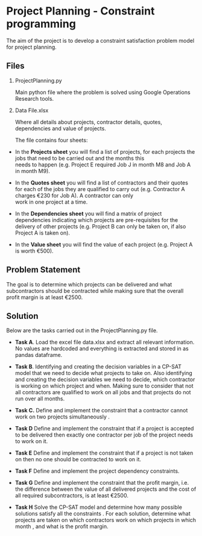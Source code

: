 # Project Planning - Constraint programming

The aim of the project is to develop a constraint satisfaction problem model for project planning. 

## Files

 1. ProjectPlanning.py

    Main python file where the problem is solved using Google Operations Research tools. 
    
 2. Data File.xlsx     
 
      Where all details about projects, contractor details, quotes, dependencies and value of projects.
        
       The file contains four sheets:
      
 
 - In the **Projects sheet** you will find a list of projects, for each 
   projects the jobs that need to be carried out and the months this   
   needs to happen (e.g. Project E required Job J in month M8 and Job A 
   in month M9). 
 - In the **Quotes sheet** you will find a list of contractors and their quotes for each of the jobs they are qualified to carry out
   (e.g. Contractor A charges €230 for Job A). A contractor can only   
   work in one project at a time.    
           
 - In the **Dependencies sheet** you will find a matrix of project dependencies indicating which projects are pre-requisites for
   the delivery of other projects (e.g. Project B can only be taken on, 
   if also Project A is taken on).        
       
- In the **Value sheet** you will find the value of each project (e.g. Project A is worth €500).

##  Problem Statement
The goal is to determine which projects can be delivered and what subcontractors should be contracted while making sure that the overall profit margin is at least €2500. 

## Solution
Below are the tasks carried out in the ProjectPlanning.py file. 

- **Task A**. 
Load the excel file data.xlsx and extract all relevant information. No values are hardcoded and everything is extracted and stored in as pandas dataframe. 

- **Task B**. 
Identifying and creating the decision variables in a CP-SAT model that we need to decide what projects to take on. Also identifying and creating the decision variables we need to decide, which contractor is working on which project and when. Making sure to consider that not all contractors are qualified to work on all jobs and that projects do not run over all months. 

- **Task C.** 
Define and implement the constraint that a contractor cannot work on two projects simultaneously . 

- **Task D**
Define and implement the constraint that if a project is accepted to be delivered then exactly one contractor per job of the project needs to work on it.
- **Task E**
 Define and implement the constraint that if a project is not taken on then no one should be contracted to work on it.
-  **Task F**
Define and implement the project dependency constraints. 
- **Task G**
 Define and implement the constraint that the profit margin, i.e. the difference between the value of all delivered projects and the cost of all required subcontractors, is at least €2500. 
 - **Task H**
  Solve the CP-SAT model and determine how many possible solutions satisfy all the constraints . For each solution, determine what projects are taken on  which contractors work on which projects in which month , and what is the profit margin.
